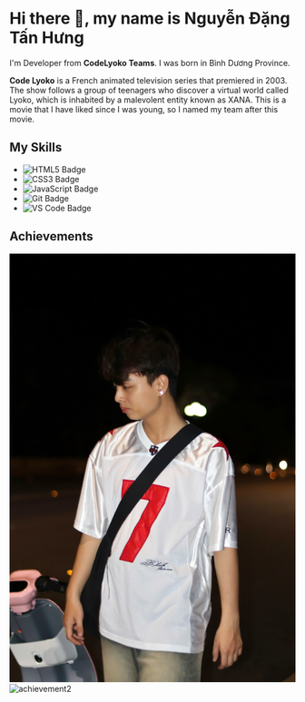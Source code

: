 # Hi there 👋, my name is Nguyễn Đặng Tấn Hưng
I'm Developer from **CodeLyoko Teams**. I was born in Bình Dương Province.

**Code Lyoko** is a French animated television series that premiered in 2003. The show follows a group of teenagers who discover a virtual world called Lyoko, which is inhabited by a malevolent entity known as XANA. This is a movie that I have liked since I was young, so I named my team after this movie.

## My Skills
- ![HTML5 Badge](https://img.shields.io/badge/HTML5-E34F26?style=for-the-badge&logo=html5&logoColor=white)
- ![CSS3 Badge](https://img.shields.io/badge/CSS3-1572B6?style=for-the-badge&logo=css3&logoColor=white)
- ![JavaScript Badge](https://img.shields.io/badge/JavaScript-F7DF1E?style=for-the-badge&logo=javascript&logoColor=black)
- ![Git Badge](https://img.shields.io/badge/Git-F05032?style=for-the-badge&logo=git&logoColor=white)
- ![VS Code Badge](https://img.shields.io/badge/VS_Code-007ACC?style=for-the-badge&logo=visual-studio-code&logoColor=white)

## Achievements
![achievement1](https://github.com/NguyenDangTanHung/Nhom08.NguyenDangTanHung/blob/main/avatar1)
![achievement2](URL_ẢNH_CỦA_BẠN)
